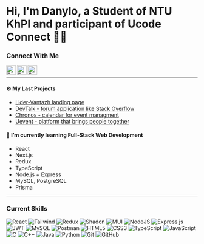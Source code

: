 # Hi, I'm Danylo, a Student of NTU KhPI and participant of Ucode Connect 👨‍💻 


### Connect With Me

<a href="https://t.me/FreQl"><img align="left" src="https://github.com/FreQll/FreQll/assets/62791316/1eb7b38e-d925-486a-8c66-05d36b95ade4" alt="FreQl | Telegram" width="25px"/></a>
<a href="https://www.linkedin.com/in/freql/"><img align="left" src="https://raw.githubusercontent.com/yushi1007/yushi1007/main/images/linkedin.svg" alt="FreQl | LinkedIn" width="25px"/></a>
<a href="https://www.instagram.com/freql_/"><img align="left" src="https://raw.githubusercontent.com/yushi1007/yushi1007/main/images/instagram.svg" alt="FreQl | Instagram" width="25px"/></a>
</br>

----

#### ⚙️ My Last Projects
  - [Lider-Vantazh landing page](https://lider-vantazh.com.ua/)
  - [DevTalk - forum application like Stack Overflow](https://github.com/FreQll/Usof-DevTalk)
  - [Chronos - calendar for event managment](https://github.com/FreQll/Timeflow-Chronos-Fullstack)
  - [Uevent - platform that brings people together](https://github.com/FreQll/Uevent-Fullstack)

#### 🌱 I’m currently learning Full-Stack Web Development
  - React
  - Next.js
  - Redux
  - TypeScript
  - Node.js + Express
  - MySQL, PostgreSQL
  - Prisma
  
----
 ### Current Skills
  ![React](https://img.shields.io/badge/react-%2320232a.svg?style=for-the-badge&logo=react&logoColor=%2361DAFB)
  ![Tailwind](https://img.shields.io/badge/Tailwind_CSS-38B2AC?style=for-the-badge&logo=tailwind-css&logoColor=white)
  ![Redux](https://img.shields.io/badge/redux-%23593d88.svg?style=for-the-badge&logo=redux&logoColor=white)
  ![Shadcn](https://img.shields.io/badge/shadcn%2Fui-000000?style=for-the-badge&logo=shadcnui&logoColor=white)
  ![MUI](https://img.shields.io/badge/MUI-%230081CB.svg?style=for-the-badge&logo=mui&logoColor=white)
  ![NodeJS](https://img.shields.io/badge/node.js-6DA55F?style=for-the-badge&logo=node.js&logoColor=white)
  ![Express.js](https://img.shields.io/badge/express.js-%23404d59.svg?style=for-the-badge&logo=express&logoColor=%2361DAFB)
  ![JWT](https://img.shields.io/badge/JWT-black?style=for-the-badge&logo=JSON%20web%20tokens)
  ![MySQL](https://img.shields.io/badge/mysql-%2300f.svg?style=for-the-badge&logo=mysql&logoColor=white)
  ![Postman](https://img.shields.io/badge/Postman-FF6C37?style=for-the-badge&logo=postman&logoColor=white)
  ![HTML5](https://img.shields.io/badge/html5-%23E34F26.svg?style=for-the-badge&logo=html5&logoColor=white)
  ![CSS3](https://img.shields.io/badge/css3-%231572B6.svg?style=for-the-badge&logo=css3&logoColor=white)
  ![TypeScript](https://img.shields.io/badge/TypeScript-007ACC?style=for-the-badge&logo=typescript&logoColor=white)
  ![JavaScript](https://img.shields.io/badge/javascript-%23323330.svg?style=for-the-badge&logo=javascript&logoColor=%23F7DF1E)
  ![C](https://img.shields.io/badge/c-%2300599C.svg?style=for-the-badge&logo=c&logoColor=white)
  ![C++](https://img.shields.io/badge/c++-%2300599C.svg?style=for-the-badge&logo=c%2B%2B&logoColor=white)
  ![Java](https://img.shields.io/badge/java-%23ED8B00.svg?style=for-the-badge&logo=openjdk&logoColor=white)
  ![Python](https://img.shields.io/badge/python-3670A0?style=for-the-badge&logo=python&logoColor=ffdd54)
  ![Git](https://img.shields.io/badge/git-%23F05033.svg?style=for-the-badge&logo=git&logoColor=white)
  ![GitHub](https://img.shields.io/badge/github-%23121011.svg?style=for-the-badge&logo=github&logoColor=white)
